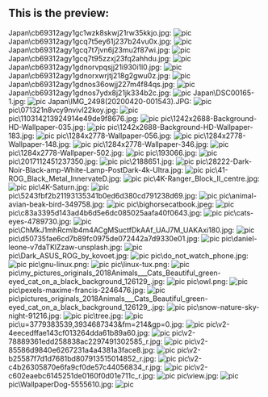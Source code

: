 ## This is the preview:
Japan\cb69312agy1gc1wzk8skwj21rw35kkjo.jpg:
![pic](myWallpaper\Japan\cb69312agy1gc1wzk8skwj21rw35kkjo.jpg)
Japan\cb69312agy1gcq7t5ey61j237b24vu0x.jpg:
![pic](myWallpaper\Japan\cb69312agy1gcq7t5ey61j237b24vu0x.jpg)
Japan\cb69312agy1gcq7t7jvn6j23mu2f87wi.jpg:
![pic](myWallpaper\Japan\cb69312agy1gcq7t7jvn6j23mu2f87wi.jpg)
Japan\cb69312agy1gcq7t95zzxj23fq2ahhdu.jpg:
![pic](myWallpaper\Japan\cb69312agy1gcq7t95zzxj23fq2ahhdu.jpg)
Japan\cb69312agy1gdnorvpqsjj21i930i1l0.jpg:
![pic](myWallpaper\Japan\cb69312agy1gdnorvpqsjj21i930i1l0.jpg)
Japan\cb69312agy1gdnorxwrjtj218g2gwu0z.jpg:
![pic](myWallpaper\Japan\cb69312agy1gdnorxwrjtj218g2gwu0z.jpg)
Japan\cb69312agy1gdnos36owjj227m4f84qs.jpg:
![pic](myWallpaper\Japan\cb69312agy1gdnos36owjj227m4f84qs.jpg)
Japan\cb69312agy1gdnos7ydx8j21jk334b2c.jpg:
![pic](myWallpaper\Japan\cb69312agy1gdnos7ydx8j21jk334b2c.jpg)
Japan\DSC00165-1.jpg:
![pic](myWallpaper\Japan\DSC00165-1.jpg)
Japan\IMG_2498(20200420-001543).JPG:
![pic](myWallpaper\Japan\IMG_2498(20200420-001543).JPG)
pic\071321n8vcy9nvivl22koy.jpg:
![pic](myWallpaper\pic\071321n8vcy9nvivl22koy.jpg)
pic\110314213924914e49de9f8676.jpg:
![pic](myWallpaper\pic\110314213924914e49de9f8676.jpg)
pic\1242x2688-Background-HD-Wallpaper-035.jpg:
![pic](myWallpaper\pic\1242x2688-Background-HD-Wallpaper-035.jpg)
pic\1242x2688-Background-HD-Wallpaper-183.jpg:
![pic](myWallpaper\pic\1242x2688-Background-HD-Wallpaper-183.jpg)
pic\1284x2778-Wallpaper-056.jpg:
![pic](myWallpaper\pic\1284x2778-Wallpaper-056.jpg)
pic\1284x2778-Wallpaper-148.jpg:
![pic](myWallpaper\pic\1284x2778-Wallpaper-148.jpg)
pic\1284x2778-Wallpaper-346.jpg:
![pic](myWallpaper\pic\1284x2778-Wallpaper-346.jpg)
pic\1284x2778-Wallpaper-502.jpg:
![pic](myWallpaper\pic\1284x2778-Wallpaper-502.jpg)
pic\193066.jpg:
![pic](myWallpaper\pic\193066.jpg)
pic\2017112451237350.jpg:
![pic](myWallpaper\pic\2017112451237350.jpg)
pic\2188651.jpg:
![pic](myWallpaper\pic\2188651.jpg)
pic\28222-Dark-Noir-Black-amp-White-Lamp-PostDark-4k-Ultra.jpg:
![pic](myWallpaper\pic\28222-Dark-Noir-Black-amp-White-Lamp-PostDark-4k-Ultra.jpg)
pic\41-ROG_Black_Metal_InnervateD.jpg:
![pic](myWallpaper\pic\41-ROG_Black_Metal_InnervateD.jpg)
pic\4K-Ranger_Block_II_centre.jpg:
![pic](myWallpaper\pic\4K-Ranger_Block_II_centre.jpg)
pic\4K-Saturn.jpg:
![pic](myWallpaper\pic\4K-Saturn.jpg)
pic\5243fbf2b21193135341b0ed6d380cd791238d69.jpg:
![pic](myWallpaper\pic\5243fbf2b21193135341b0ed6d380cd791238d69.jpg)
pic\animal-avian-beak-bird-349758.jpg:
![pic](myWallpaper\pic\animal-avian-beak-bird-349758.jpg)
pic\bighorsecatbook.jpeg:
![pic](myWallpaper\pic\bighorsecatbook.jpeg)
pic\c83a3395d143ad4b6d5e6dc085025aafa40f0643.jpg:
![pic](myWallpaper\pic\c83a3395d143ad4b6d5e6dc085025aafa40f0643.jpg)
pic\cats-eyes-4789730.jpg:
![pic](myWallpaper\pic\cats-eyes-4789730.jpg)
pic\ChMkJ1mhRcmIb4m4ACgMSuctfDkAAf_UAJ7M_UAKAxi180.jpg:
![pic](myWallpaper\pic\ChMkJ1mhRcmIb4m4ACgMSuctfDkAAf_UAJ7M_UAKAxi180.jpg)
pic\d50735fae6cd7b89fc0975de072442a7d9330e01.jpg:
![pic](myWallpaper\pic\d50735fae6cd7b89fc0975de072442a7d9330e01.jpg)
pic\daniel-leone-v7daTKlZzaw-unsplash.jpg:
![pic](myWallpaper\pic\daniel-leone-v7daTKlZzaw-unsplash.jpg)
pic\Dark_ASUS_ROG_by_kovoet.jpg:
![pic](myWallpaper\pic\Dark_ASUS_ROG_by_kovoet.jpg)
pic\do_not_watch_phone.jpg:
![pic](myWallpaper\pic\do_not_watch_phone.jpg)
pic\gnu-linux.png:
![pic](myWallpaper\pic\gnu-linux.png)
pic\linux-tux.png:
![pic](myWallpaper\pic\linux-tux.png)
pic\my_pictures_originals_2018Animals___Cats_Beautiful_green-eyed_cat_on_a_black_background_126129_.jpg:
![pic](myWallpaper\pic\my_pictures_originals_2018Animals___Cats_Beautiful_green-eyed_cat_on_a_black_background_126129_.jpg)
pic\owl.png:
![pic](myWallpaper\pic\owl.png)
pic\pexels-maxime-francis-2246476.jpg:
![pic](myWallpaper\pic\pexels-maxime-francis-2246476.jpg)
pic\pictures_originals_2018Animals___Cats_Beautiful_green-eyed_cat_on_a_black_background_126129_.jpg:
![pic](myWallpaper\pic\pictures_originals_2018Animals___Cats_Beautiful_green-eyed_cat_on_a_black_background_126129_.jpg)
pic\snow-nature-sky-night-91216.jpg:
![pic](myWallpaper\pic\snow-nature-sky-night-91216.jpg)
pic\tree.jpg:
![pic](myWallpaper\pic\tree.jpg)
pic\u=3779383539,3934687343&fm=214&gp=0.jpg:
![pic](myWallpaper\pic\u=3779383539,3934687343&fm=214&gp=0.jpg)
pic\v2-4eecedffae143cf013264dda61b89a60.jpg:
![pic](myWallpaper\pic\v2-4eecedffae143cf013264dda61b89a60.jpg)
pic\v2-78889361edd258838ac2297491302585_r.jpg:
![pic](myWallpaper\pic\v2-78889361edd258838ac2297491302585_r.jpg)
pic\v2-85586d9840e6267231a4a4381a3face8.jpg:
![pic](myWallpaper\pic\v2-85586d9840e6267231a4a4381a3face8.jpg)
pic\v2-b25587f7d1d7681bd807913515014852_r.jpg:
![pic](myWallpaper\pic\v2-b25587f7d1d7681bd807913515014852_r.jpg)
pic\v2-c4b26305870e6fa9cf0de57c44056834_r.jpg:
![pic](myWallpaper\pic\v2-c4b26305870e6fa9cf0de57c44056834_r.jpg)
pic\v2-c602eaebc6145251de0160f0d01e711c_r.jpg:
![pic](myWallpaper\pic\v2-c602eaebc6145251de0160f0d01e711c_r.jpg)
pic\view.jpg:
![pic](myWallpaper\pic\view.jpg)
pic\WallpaperDog-5555610.jpg:
![pic](myWallpaper\pic\WallpaperDog-5555610.jpg)
